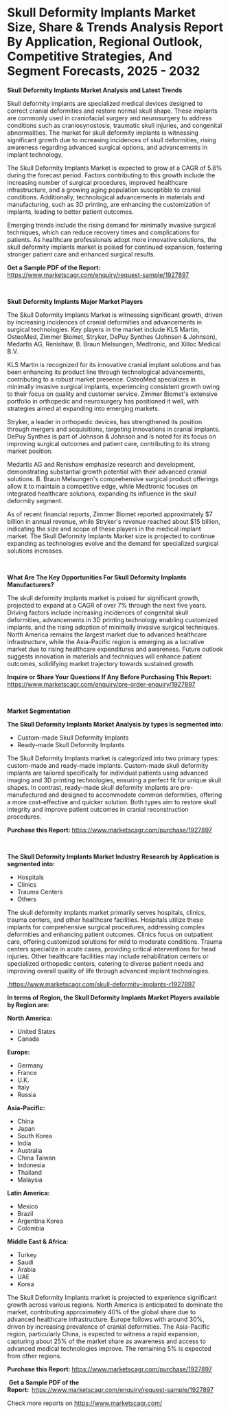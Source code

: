 <p><h1>Skull Deformity Implants Market Size, Share & Trends Analysis Report By Application, Regional Outlook, Competitive Strategies, And Segment Forecasts, 2025 - 2032</h1></p><p><strong>Skull Deformity Implants Market Analysis and Latest Trends</strong></p>
<p><p>Skull deformity implants are specialized medical devices designed to correct cranial deformities and restore normal skull shape. These implants are commonly used in craniofacial surgery and neurosurgery to address conditions such as craniosynostosis, traumatic skull injuries, and congenital abnormalities. The market for skull deformity implants is witnessing significant growth due to increasing incidences of skull deformities, rising awareness regarding advanced surgical options, and advancements in implant technology.</p><p>The Skull Deformity Implants Market is expected to grow at a CAGR of 5.8% during the forecast period. Factors contributing to this growth include the increasing number of surgical procedures, improved healthcare infrastructure, and a growing aging population susceptible to cranial conditions. Additionally, technological advancements in materials and manufacturing, such as 3D printing, are enhancing the customization of implants, leading to better patient outcomes. </p><p>Emerging trends include the rising demand for minimally invasive surgical techniques, which can reduce recovery times and complications for patients. As healthcare professionals adopt more innovative solutions, the skull deformity implants market is poised for continued expansion, fostering stronger patient care and enhanced surgical results.</p></p>
<p><strong>Get a Sample PDF of the Report:&nbsp;</strong> <a href="https://www.marketscagr.com/enquiry/request-sample/1927897?utm_campaign=3432&utm_medium=2&utm_source=Github&utm_content=ia&utm_term=28032025&utm_id=skull-deformity-implants">https://www.marketscagr.com/enquiry/request-sample/1927897</a></p>
<p>&nbsp;</p>
<p><strong>Skull Deformity Implants Major Market Players</strong></p>
<p><p>The Skull Deformity Implants Market is witnessing significant growth, driven by increasing incidences of cranial deformities and advancements in surgical technologies. Key players in the market include KLS Martin, OsteoMed, Zimmer Biomet, Stryker, DePuy Synthes (Johnson & Johnson), Medartis AG, Renishaw, B. Braun Melsungen, Medtronic, and Xilloc Medical B.V.</p><p>KLS Martin is recognized for its innovative cranial implant solutions and has been enhancing its product line through technological advancements, contributing to a robust market presence. OsteoMed specializes in minimally invasive surgical implants, experiencing consistent growth owing to their focus on quality and customer service. Zimmer Biomet's extensive portfolio in orthopedic and neurosurgery has positioned it well, with strategies aimed at expanding into emerging markets.</p><p>Stryker, a leader in orthopedic devices, has strengthened its position through mergers and acquisitions, targeting innovations in cranial implants. DePuy Synthes is part of Johnson & Johnson and is noted for its focus on improving surgical outcomes and patient care, contributing to its strong market position.</p><p>Medartis AG and Renishaw emphasize research and development, demonstrating substantial growth potential with their advanced cranial solutions. B. Braun Melsungen's comprehensive surgical product offerings allow it to maintain a competitive edge, while Medtronic focuses on integrated healthcare solutions, expanding its influence in the skull deformity segment. </p><p>As of recent financial reports, Zimmer Biomet reported approximately $7 billion in annual revenue, while Stryker's revenue reached about $15 billion, indicating the size and scope of these players in the medical implant market. The Skull Deformity Implants Market size is projected to continue expanding as technologies evolve and the demand for specialized surgical solutions increases.</p></p>
<p>&nbsp;</p>
<p><strong>What Are The Key Opportunities For Skull Deformity Implants Manufacturers?</strong></p>
<p><p>The skull deformity implants market is poised for significant growth, projected to expand at a CAGR of over 7% through the next five years. Driving factors include increasing incidences of congenital skull deformities, advancements in 3D printing technology enabling customized implants, and the rising adoption of minimally invasive surgical techniques. North America remains the largest market due to advanced healthcare infrastructure, while the Asia-Pacific region is emerging as a lucrative market due to rising healthcare expenditures and awareness. Future outlook suggests innovation in materials and techniques will enhance patient outcomes, solidifying market trajectory towards sustained growth.</p></p>
<p><strong>Inquire or Share Your Questions If Any Before Purchasing This Report:</strong> <a href="https://www.marketscagr.com/enquiry/pre-order-enquiry/1927897?utm_campaign=3432&utm_medium=2&utm_source=Github&utm_content=ia&utm_term=28032025&utm_id=skull-deformity-implants">https://www.marketscagr.com/enquiry/pre-order-enquiry/1927897</a></p>
<p>&nbsp;</p>
<p><strong>Market Segmentation</strong></p>
<p><strong>The Skull Deformity Implants Market Analysis by types is segmented into:</strong></p>
<p><ul><li>Custom-made Skull Deformity Implants</li><li>Ready-made Skull Deformity Implants</li></ul></p>
<p><p>The Skull Deformity Implants market is categorized into two primary types: custom-made and ready-made implants. Custom-made skull deformity implants are tailored specifically for individual patients using advanced imaging and 3D printing technologies, ensuring a perfect fit for unique skull shapes. In contrast, ready-made skull deformity implants are pre-manufactured and designed to accommodate common deformities, offering a more cost-effective and quicker solution. Both types aim to restore skull integrity and improve patient outcomes in cranial reconstruction procedures.</p></p>
<p><strong>Purchase this Report:&nbsp;</strong><a href="https://www.marketscagr.com/purchase/1927897?utm_campaign=3432&utm_medium=2&utm_source=Github&utm_content=ia&utm_term=28032025&utm_id=skull-deformity-implants">https://www.marketscagr.com/purchase/1927897</a></p>
<p>&nbsp;</p>
<p><strong>The Skull Deformity Implants Market Industry Research by Application is segmented into:</strong></p>
<p><ul><li>Hospitals</li><li>Clinics</li><li>Trauma Centers</li><li>Others</li></ul></p>
<p><p>The skull deformity implants market primarily serves hospitals, clinics, trauma centers, and other healthcare facilities. Hospitals utilize these implants for comprehensive surgical procedures, addressing complex deformities and enhancing patient outcomes. Clinics focus on outpatient care, offering customized solutions for mild to moderate conditions. Trauma centers specialize in acute cases, providing critical interventions for head injuries. Other healthcare facilities may include rehabilitation centers or specialized orthopedic centers, catering to diverse patient needs and improving overall quality of life through advanced implant technologies.</p></p>
<p><a href="https://www.marketscagr.com/skull-deformity-implants-r1927897?utm_campaign=3432&utm_medium=2&utm_source=Github&utm_content=ia&utm_term=28032025&utm_id=skull-deformity-implants">&nbsp;https://www.marketscagr.com/skull-deformity-implants-r1927897</a></p>
<p><strong>In terms of Region, the Skull Deformity Implants Market Players available by Region are:</strong></p>
<p>
    <p> <strong> North America: </strong>
        <ul>
            <li>United States</li>
            <li>Canada</li>
        </ul>
        </p> 
    <p> <strong> Europe: </strong>
        <ul>
            <li>Germany</li>
            <li>France</li>
            <li>U.K.</li>
            <li>Italy</li>
            <li>Russia</li>
        </ul>
        </p> 
    <p> <strong> Asia-Pacific: </strong>
        <ul>
            <li>China</li>
            <li>Japan</li>
            <li>South Korea</li>
            <li>India</li>
            <li>Australia</li>
            <li>China Taiwan</li>
            <li>Indonesia</li>
            <li>Thailand</li>
            <li>Malaysia</li>
        </ul>
        </p> 
    <p> <strong> Latin America: </strong>
        <ul>
            <li>Mexico</li>
            <li>Brazil</li>
            <li>Argentina Korea</li>
            <li>Colombia</li>
        </ul>
        </p> 
    <p> <strong> Middle East & Africa: </strong>
        <ul>
            <li>Turkey</li>
            <li>Saudi</li>
            <li>Arabia</li>
            <li>UAE</li>
            <li>Korea</li>
        </ul>
    </p>
    </p>
<p><p>The Skull Deformity Implants market is projected to experience significant growth across various regions. North America is anticipated to dominate the market, contributing approximately 40% of the global share due to advanced healthcare infrastructure. Europe follows with around 30%, driven by increasing prevalence of cranial deformities. The Asia-Pacific region, particularly China, is expected to witness a rapid expansion, capturing about 25% of the market share as awareness and access to advanced medical technologies improve. The remaining 5% is expected from other regions.</p></p>
<p><strong>Purchase this Report: </strong><a href="https://www.marketscagr.com/purchase/1927897?utm_campaign=3432&utm_medium=2&utm_source=Github&utm_content=ia&utm_term=28032025&utm_id=skull-deformity-implants">https://www.marketscagr.com/purchase/1927897</a></p>
<p>&nbsp;<strong>Get a Sample PDF of the Report:&nbsp;&nbsp;</strong><a href="https://www.marketscagr.com/enquiry/request-sample/1927897?utm_campaign=3432&utm_medium=2&utm_source=Github&utm_content=ia&utm_term=28032025&utm_id=skull-deformity-implants">https://www.marketscagr.com/enquiry/request-sample/1927897</a></p>
<p><strong></strong></p>
<p>Check more reports on <a href="https://www.marketscagr.com/?utm_campaign=3432&utm_medium=2&utm_source=Github&utm_content=ia&utm_term=28032025&utm_id=skull-deformity-implants">https://www.marketscagr.com/</a></p>